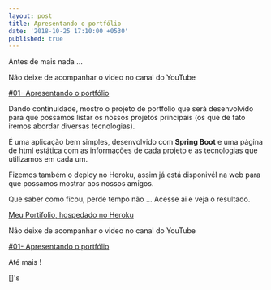 ```yaml
---
layout: post
title: Apresentando o portfólio
date: '2018-10-25 17:10:00 +0530'
published: true
---
```

Antes de mais nada ...

Não deixe de acompanhar o video no canal do YouTube

[#01- Apresentando o portfólio](https://www.youtube.com/watch?v=DEBsUItDm30)

Dando continuidade, mostro o projeto de portfólio que será desenvolvido para que possamos listar os nossos projetos principais (os que de fato iremos abordar diversas tecnologias).

É uma aplicação bem simples, desenvolvido com **Spring Boot** e uma página de html estática com as informações de cada projeto e as tecnologias que utilizamos em cada um.

Fizemos também o deploy no Heroku, assim já está disponivél na web para que possamos mostrar aos nossos amigos.

Que saber como ficou, perde tempo não ... Acesse ai e veja o resultado. 


[Meu Portifolio, hospedado no Heroku](https://meu-portifolio.herokuapp.com/)

Não deixe de acompanhar o video no canal do YouTube

[#01- Apresentando o portfólio](https://www.youtube.com/watch?v=DEBsUItDm30)


Até mais !

[]'s
